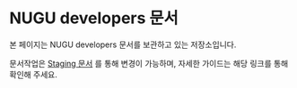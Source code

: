 # NUGU developers 문서

본 페이지는 NUGU developers 문서를 보관하고 있는 저장소입니다.

문서작업은 [Staging 문서](https://github.com/nugudevelopers/document-staging) 를 통해 변경이 가능하며, 자세한 가이드는 해당 링크를 통해 확인해 주세요.
